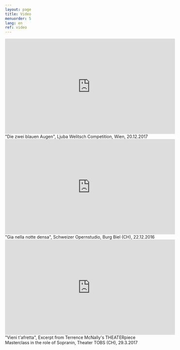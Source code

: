 ```yaml
---
layout: page
title: Video
menuorder: 5
lang: en
ref: video
---
```


<iframe width="560" height="315" src="https://youtube.com/embed/UmCGFGAgm2g?t=2m55s" frameborder="0" allowfullscreen></iframe>
"Die zwei blauen Augen", Ljuba Welitsch Competition, Wien, 20.12.2017

<iframe width="560" height="315" src="https://www.youtube.com/embed/nexmYD17vok" frameborder="0" allowfullscreen></iframe>
"Gia nella notte densa", Schweizer Opernstudio, Burg Biel (CH), 22.12.2016

<iframe width="560" height="315" src="https://www.youtube.com/embed/sLY3ZvDcqoQ" frameborder="0" allowfullscreen></iframe>
"Vieni t'afretta", Excerpt from Terrence McNally's THEATERpiece Masterclass in the role of Sopranin, Theater TOBS (CH), 29.3.2017
